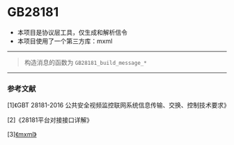 # GB28181

- 本项目是协议层工具，仅生成和解析信令
- 本项目使用了一个第三方库：mxml
---

> 构造消息的函数为 ```GB28181_build_message_*```
---

### 参考文献
[1]《GBT 28181-2016 公共安全视频监控联网系统信息传输、交换、控制技术要求》

[2]《28181平台对接接口详解》

[3][《mxml》](https://www.msweet.org/mxml/mxml.html)
